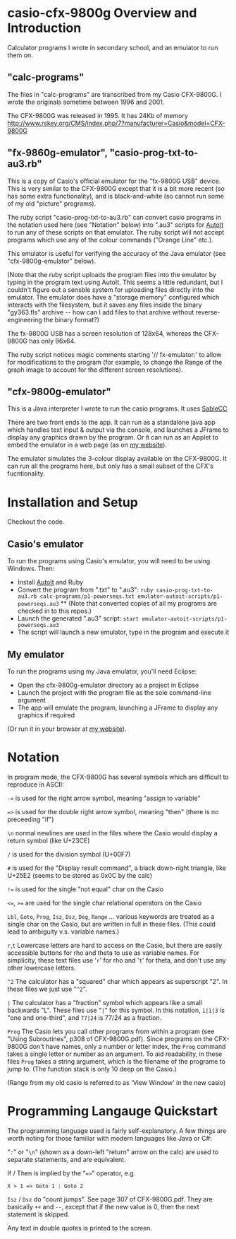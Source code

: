 casio-cfx-9800g Overview and Introduction
=========================================

Calculator programs I wrote in secondary school, and an emulator to run them on.

"calc-programs" 
---------------

The files in "calc-programs" are transcribed from my Casio CFX-9800G.
I wrote the originals sometime between 1996 and 2001.

The CFX-9800G was released in 1995.
It has 24Kb of memory
http://www.rskey.org/CMS/index.php/7?manufacturer=Casio&model=CFX-9800G

"fx-9860g-emulator", "casio-prog-txt-to-au3.rb"
-----------------------------------------------

This is a copy of Casio's official emulator for the "fx-9800G USB" device. This is very similar to the CFX-9800G except that it is a bit more recent (so has some extra functionality), and is black-and-white (so cannot run some of my old "picture" programs).

The ruby script "casio-prog-txt-to-au3.rb" can convert casio programs in the notation used here (see "Notation" below) into ".au3" scripts for [AutoIt](http://www.autoitscript.com/site/autoit/downloads/) to run any of these scripts on that emulator. The ruby script will not accept programs which use any of the colour commands ("Orange Line" etc.).

This emulator is useful for verifying the accuracy of the Java emulator (see "cfx-9800g-emulator" below).

(Note that the ruby script uploads the program files into the emulator by typing in the program text using AutoIt. This seems a little redundant, but I couldn't figure out a sensble system for uploading files directly into the emulator. The emulator does have a "storage memory" configured which interacts with the filesystem, but it saves any files inside the binary "gy363.fls" archive -- how can I add files to that archive without reverse-engineering the binary format?)

The fx-9800G USB has a screen resolution of 128x64, whereas the CFX-9800G has only 96x64.

The ruby script notices magic comments starting '// fx-emulator:' to allow for modifications to the program (for example, to change the Range of the graph image to account for the different screen resolutions).

"cfx-9800g-emulator"
--------------------

This is a Java interpreter I wrote to run the casio programs. It uses [SableCC](http://sablecc.org/)

There are two front ends to the app. It can run as a standalone java app which handles text input & output via the console, and launches a JFrame to display any graphics drawn by the program. Or it can run as an Applet to embed the emulator in a web page (as on [my website](http://bradders.org/cfx-9800g/)).

The emulator simulates the 3-colour display available on the CFX-9800G. It can run all the programs here, but only has a small subset of the CFX's fucntionality.

Installation and Setup
======================

Checkout the code.

Casio's emulator
----------------

To run the programs using Casio's emulator, you will need to be using Windows. Then:

* Install [AutoIt](http://www.autoitscript.com/site/autoit/downloads/) and Ruby
* Convert the program from ".txt" to ".au3": `ruby casio-prog-txt-to-au3.rb calc-programs/p1-powerseqs.txt emulator-autoit-scripts/p1-powerseqs.au3`
** (Note that converted copies of all my programs are checked in to this repos.)
* Launch the generated ".au3" script: `start emulator-autoit-scripts/p1-powerseqs.au3`
* The script will launch a new emulator, type in the program and execute it

My emulator
-----------

To run the programs using my Java emulator, you'll need Eclipse:

* Open the cfx-9800g-emulator directory as a project in Eclipse
* Launch the project with the program file as the sole command-line argument
* The app will emulate the program, launching a JFrame to display any graphics if required

(Or run it in your browser at [my website](http://bradders.org/cfx-9800g/)).

Notation
========

In program mode, the CFX-9800G has several symbols which are difficult to reproduce in ASCII:

`->`   is used for the right arrow symbol, meaning "assign to variable"

`=>`   is used for the double right arrow symbol, meaning "then" (there is no preceeding "if")

`\n`   normal newlines are used in the files where the Casio would display a
       return symbol (like U+23CE)

`/`    is used for the division symbol (U+00F7)

`#`    is used for the "Display result command", a black down-right triangle,
       like U+25E2 (seems to be stored as 0x0C by the calc)

`!=`   is used for the single "not equal" char on the Casio

`<=`, `>=` are used for the single char relational operators on the Casio

`Lbl`, `Goto`, `Prog`, `Isz`, `Dsz`, `Deg`, `Range` ...
       various keywords are treated as a single char on the Casio, but are written in full in these files. (This could lead to ambiguity v.s. variable names.)

`r`,`t`  Lowercase letters are hard to access on the Casio, but there are easily accessible buttons for rho and
       theta to use as variable names. For simplicity, these text files use '`r`' for rho and '`t`' for theta, and don't use any other lowercase letters.

`^2`   The calculator has a "squared" char which appears as superscript "2". In these
       files we just use "`^2`".

`|`    The calculator has a "fraction" symbol which appears like a small backwards "L".
       These files use "`|`" for this symbol.
       In this notation, `1|1|3` is "one and one-third", and `77|24` is 77/24 as a fraction.

`Prog` The Casio lets you call other programs from within a program (see "Using Subroutines", p308 of CFX-9800G.pdf).
       Since programs on the CFX-9800G don't have names, only a number or letter index, the `Prog` command takes
       a single letter or number as an argument.
       To aid readability, in these files `Prog` takes a string argument, which is the filename of the programe to jump to.
       (The function stack is only 10 deep on the Casio.)

(Range from my old casio is referred to as 'View Window' in the new casio)

Programming Langauge Quickstart
===============================

The programming language used is fairly self-explanatory. A few things are worth noting for those familiar with modern languages like Java or C#:

"`:`" or "`\n`" (shown as a down-left "return" arrow on the calc) are used to separate statements, and are equivalent.

If / Then is implied by the "`=>`" operator, e.g.

    X > 1 => Goto 1 : Goto 2

`Isz` / `Dsz` do "count jumps". See page 307 of CFX-9800G.pdf. They are basically `++` and `--`, except that if the new value is 0, then the next statement is skipped.

Any text in double quotes is printed to the screen.
